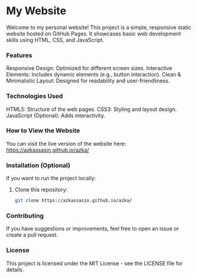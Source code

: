 # My Website

Welcome to my personal website! This project is a simple, responsive static website hosted on GitHub Pages. It showcases basic web development skills using HTML, CSS, and JavaScript.

### Features
Responsive Design: Optimized for different screen sizes.
Interactive Elements: Includes dynamic elements (e.g., button interaction).
Clean & Minimalistic Layout: Designed for readability and user-friendliness.

### Technologies Used
HTML5: Structure of the web pages.
CSS3: Styling and layout design.
JavaScript (Optional): Adds interactivity.

### How to View the Website
You can visit the live version of the website here:
https://azkassasin.github.io/azka/

### Installation (Optional)  

If you want to run the project locally:  
1. Clone this repository:  
   ```bash  
   git clone https://azkassasin.github.io/azka/  

### Contributing
If you have suggestions or improvements, feel free to open an issue or create a pull request.

### License
This project is licensed under the MIT License - see the LICENSE file for details.
